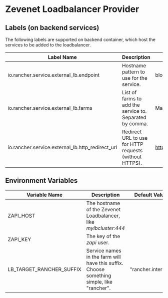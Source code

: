 # Zevenet Loadbalancer Provider

## Labels (on backend services)

The following labels are supported on backend container, which host the services to be added to the loadbalancer.

| Label Name | Description | Example  |  Optional   |
|-----------|------|-------|-------|
| io.rancher.service.external_lb.endpoint | Hostname pattern to use for the service. | blog(\\.example\\.com)? | No |
| io.rancher.service.external_lb.farms | List of farms to add the service to. Separated by comma. | MainHTTP,MainHTTPS | No |
| io.rancher.service.external_lb.http_redirect_url | Redirect URL to use for HTTP requests (without HTTPS). | https://blog.example.com | Yes |

## Environment Variables

| Variable Name | Description | Default Value   | Optional   |
|-----------|------|-------|------|
| ZAPI_HOST | The hostname of the Zevenet Loadbalancer, like *mylbcluster:444*  |   | No  |
| ZAPI_KEY | The key of the *zapi* user.  |   | No    |
| LB_TARGET_RANCHER_SUFFIX | Service names in the farm will have this suffix. Choose something simple, like "rancher". | "rancher.internal" | Yes |
